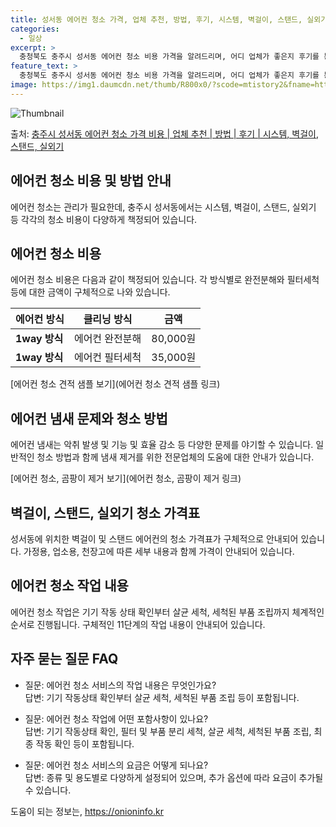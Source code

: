 ```yaml
---
title: 성서동 에어컨 청소 가격, 업체 추천, 방법, 후기, 시스템, 벽걸이, 스탠드, 실외기
categories:
  - 일상
excerpt: >
  충청북도 충주시 성서동 에어컨 청소 비용 가격을 알려드리며, 어디 업체가 좋은지 후기를 통해 알아보겠습니다. 현재 글에서는 시스템, 벽걸이, 스탠드, 실외기 각각에 대해 청소 비용이 나와 있으니 참고하시면 되겠습니다. 에어컨 분해 청소 방법 보기 👈 클릭셀프 에어컨 청소 방법 보기👈 클릭충주시 성서동 에어컨 청소 비용시스템에어컨 방식클리닝방식금액1way 방식에어컨 완전분해80,000원1way 방식에어컨 필터세척35,000원2way 방식에어컨 완전분해90,000원2way 방식에어컨 필터세척35,000원4way 방식에어컨 완전분해120,000원4way 방식에어컨 필터세척35,000원원형방식에어컨 완전분해140,000원원형방식에어컨 필터세척35,000원에어컨 청소 견적 샘플 보기 👈 클릭에어컨 냄새의 원인에어..
feature_text: >
  충청북도 충주시 성서동 에어컨 청소 비용 가격을 알려드리며, 어디 업체가 좋은지 후기를 통해 알아보겠습니다. 현재 글에서는 시스템, 벽걸이, 스탠드, 실외기 각각에 대해 청소 비용이 나와 있으니 참고하시면 되겠습니다. 에어컨 분해 청소 방법 보기 👈 클릭셀프 에어컨 청소 방법 보기👈 클릭충주시 성서동 에어컨 청소 비용시스템에어컨 방식클리닝방식금액1way 방식에어컨 완전분해80,000원1way 방식에어컨 필터세척35,000원2way 방식에어컨 완전분해90,000원2way 방식에어컨 필터세척35,000원4way 방식에어컨 완전분해120,000원4way 방식에어컨 필터세척35,000원원형방식에어컨 완전분해140,000원원형방식에어컨 필터세척35,000원에어컨 청소 견적 샘플 보기 👈 클릭에어컨 냄새의 원인에어..
image: https://img1.daumcdn.net/thumb/R800x0/?scode=mtistory2&fname=https%3A%2F%2Fblog.kakaocdn.net%2Fdn%2FbLhVGV%2FbtsHzDCrnT9%2FFNpWvjHQutc32YExwA1MK0%2Fimg.webp
---
```


![Thumbnail](https://img1.daumcdn.net/thumb/R800x0/?scode=mtistory2&fname=https%3A%2F%2Fblog.kakaocdn.net%2Fdn%2FbLhVGV%2FbtsHzDCrnT9%2FFNpWvjHQutc32YExwA1MK0%2Fimg.webp)

<p>출처: <a href="https://onioninfo.kr/entry/%EC%B6%A9%EC%A3%BC%EC%8B%9C-%EC%84%B1%EC%84%9C%EB%8F%99-%EC%97%90%EC%96%B4%EC%BB%A8-%EC%B2%AD%EC%86%8C-%EA%B0%80%EA%B2%A9-%EB%B9%84%EC%9A%A9-%EC%97%85%EC%B2%B4-%EC%B6%94%EC%B2%9C-%EB%B0%A9%EB%B2%95-%ED%9B%84%EA%B8%B0-%EC%8B%9C%EC%8A%A4%ED%85%9C-%EB%B2%BD%EA%B1%B8%EC%9D%B4-%EC%8A%A4%ED%83%A0%EB%93%9C-%EC%8B%A4%EC%99%B8%EA%B8%B0" rel="dofollow">충주시 성서동 에어컨 청소 가격 비용 | 업체 추천 | 방법 | 후기 | 시스템, 벽걸이, 스탠드, 실외기</a> </p>

## 에어컨 청소 비용 및 방법 안내

에어컨 청소는 관리가 필요한데, 충주시 성서동에서는 시스템, 벽걸이, 스탠드, 실외기 등 각각의 청소 비용이 다양하게 책정되어 있습니다.

## 에어컨 청소 비용

에어컨 청소 비용은 다음과 같이 책정되어 있습니다. 각 방식별로 완전분해와 필터세척 등에 대한 금액이 구체적으로 나와 있습니다.

**에어컨 방식** | **클리닝 방식** | **금액**  
---|---|---  
**1way 방식** | 에어컨 완전분해 | 80,000원  
**1way 방식** | 에어컨 필터세척 | 35,000원  
  
[에어컨 청소 견적 샘플 보기](에어컨 청소 견적 샘플 링크)

## 에어컨 냄새 문제와 청소 방법

에어컨 냄새는 악취 발생 및 기능 및 효율 감소 등 다양한 문제를 야기할 수 있습니다. 일반적인 청소 방법과 함께 냄새 제거를 위한
전문업체의 도움에 대한 안내가 있습니다.

[에어컨 청소, 곰팡이 제거 보기](에어컨 청소, 곰팡이 제거 링크)

## 벽걸이, 스탠드, 실외기 청소 가격표

성서동에 위치한 벽걸이 및 스탠드 에어컨의 청소 가격표가 구체적으로 안내되어 있습니다. 가정용, 업소용, 천장고에 따른 세부 내용과 함께
가격이 안내되어 있습니다.

## 에어컨 청소 작업 내용

에어컨 청소 작업은 기기 작동 상태 확인부터 살균 세척, 세척된 부품 조립까지 체계적인 순서로 진행됩니다. 구체적인 11단계의 작업 내용이
안내되어 있습니다.

## 자주 묻는 질문 FAQ

  * 질문: 에어컨 청소 서비스의 작업 내용은 무엇인가요?   
답변: 기기 작동상태 확인부터 살균 세척, 세척된 부품 조립 등이 포함됩니다.

  * 질문: 에어컨 청소 작업에 어떤 포함사항이 있나요?   
답변: 기기 작동상태 확인, 필터 및 부품 분리 세척, 살균 세척, 세척된 부품 조립, 최종 작동 확인 등이 포함됩니다.

  * 질문: 에어컨 청소 서비스의 요금은 어떻게 되나요?   
답변: 종류 및 용도별로 다양하게 설정되어 있으며, 추가 옵션에 따라 요금이 추가될 수 있습니다.



 

도움이 되는 정보는, <a href="https://onioninfo.kr" rel="dofollow">https://onioninfo.kr</a>


